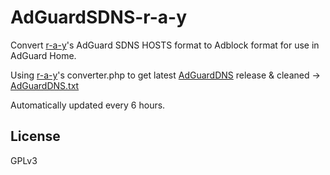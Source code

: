 # AdGuardSDNS-r-a-y
Convert [r-a-y](https://github.com/r-a-y/mobile-hosts)'s AdGuard SDNS HOSTS format to Adblock format for use in AdGuard Home.

Using [r-a-y](https://github.com/r-a-y/mobile-hosts)'s converter.php to get latest [AdGuardDNS](https://adguardteam.github.io/AdGuardSDNSFilter/Filters/filter.txt) release & cleaned -> [AdGuardDNS.txt](https://raw.githubusercontent.com/RPMozley/AdGuardSDNS-r-a-y/main/AdguardDNS.txt)

Automatically updated every 6 hours.
##

##
## License

GPLv3
